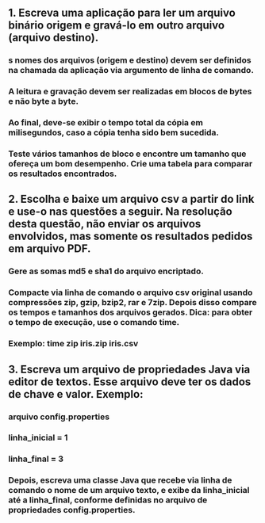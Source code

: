 

 ## 1. Escreva uma aplicação para ler um arquivo binário origem e gravá-lo em outro arquivo (arquivo destino).

### s nomes dos arquivos (origem e destino) devem ser definidos na chamada da aplicação via argumento de linha de comando.
### A leitura e gravação devem ser realizadas em blocos de bytes e não byte a byte.
### Ao final, deve-se exibir o tempo total da cópia em milisegundos, caso a cópia tenha sido bem sucedida.
### Teste vários tamanhos de bloco e encontre um tamanho que ofereça um bom desempenho. Crie uma tabela para comparar os resultados encontrados.

## 2. Escolha e baixe um arquivo csv a partir do link e use-o nas questões a seguir. Na resolução desta questão, não enviar os arquivos envolvidos, mas somente os resultados pedidos em arquivo PDF.

### Gere as somas md5 e sha1 do arquivo encriptado. 
### Compacte via linha de comando o arquivo csv original usando compressões zip, gzip, bzip2, rar e 7zip. Depois disso compare os tempos e tamanhos dos arquivos gerados. Dica: para obter o tempo de execução, use o comando time.
### Exemplo: time zip iris.zip iris.csv
## 3. Escreva um arquivo de propriedades Java via editor de textos. Esse arquivo deve ter os dados de chave e valor. Exemplo:

### arquivo config.properties
### linha_inicial = 1
### linha_final = 3
### Depois, escreva uma classe Java que recebe via linha de comando o nome de um arquivo texto, e exibe da linha_inicial até a linha_final, conforme definidas no arquivo de propriedades config.properties.
